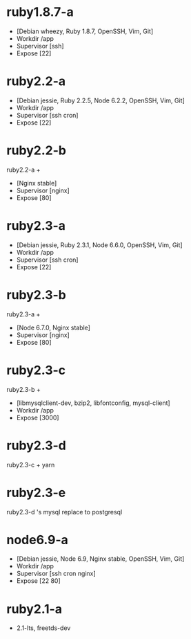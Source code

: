 # ruby1.8.7-a
* [Debian wheezy, Ruby 1.8.7, OpenSSH, Vim, Git]
* Workdir /app
* Supervisor [ssh]
* Expose [22]

# ruby2.2-a
* [Debian jessie, Ruby 2.2.5, Node 6.2.2, OpenSSH, Vim, Git]
* Workdir /app
* Supervisor [ssh cron]
* Expose [22]

# ruby2.2-b

  ruby2.2-a +

* [Nginx stable]
* Supervisor [nginx]
* Expose [80]

# ruby2.3-a

* [Debian jessie, Ruby 2.3.1, Node 6.6.0, OpenSSH, Vim, Git]
* Workdir /app
* Supervisor [ssh cron]
* Expose [22]

# ruby2.3-b

  ruby2.3-a +

* [Node 6.7.0, Nginx stable]
* Supervisor [nginx]
* Expose [80]

# ruby2.3-c

  ruby2.3-b +

* [libmysqlclient-dev, bzip2, libfontconfig, mysql-client]
* Workdir /app
* Expose [3000]

# ruby2.3-d

  ruby2.3-c + yarn

# ruby2.3-e

  ruby2.3-d 's mysql replace to postgresql

# node6.9-a

* [Debian jessie, Node 6.9, Nginx stable, OpenSSH, Vim, Git]
* Workdir /app
* Supervisor [ssh cron nginx]
* Expose [22 80]

# ruby2.1-a

* 2.1-lts, freetds-dev